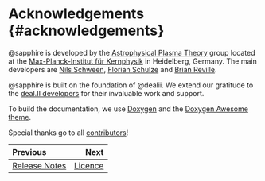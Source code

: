 # Acknowledgements {#acknowledgements}

@sapphire is developed by the [Astrophysical Plasma
Theory](https://www.mpi-hd.mpg.de/mpi/en/research/scientific-divisions-and-groups/independent-research-groups/apt)
group located at the [Max-Planck-Institut für
Kernphysik](https://www.mpi-hd.mpg.de/mpi/en/) in Heidelberg, Germany. The main
developers are
[Nils Schween](https://github.com/nils-schween),
[Florian Schulze](https://github.com/floschulze) and
[Brian Reville](https://github.com/brevrev).

@sapphire is built on the foundation of @dealii. We extend our gratitude to the
[deal.II developers](https://dealii.org/community/team/) for their invaluable
work and support.

To build the documentation, we use [Doxygen](https://www.doxygen.nl) and the
[Doxygen Awesome theme](https://github.com/jothepro/doxygen-awesome-css).

Special thanks go to all
[contributors](https://github.com/sapphirepp/sapphirepp/graphs/contributors)!

<div class="section_buttons">

| Previous                        |                Next |
| :------------------------------ | ------------------: |
| [Release Notes](#release-notes) | [Licence](#licence) |

</div>
